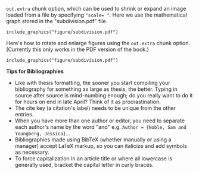 `out.extra` chunk option, which can be used to shrink or expand an image loaded from a file by specifying `"scale= "`. Here we use the mathematical graph stored in the "subdivision.pdf" file.

```{r subd, results="asis", echo=FALSE, fig.cap="Subdiv. graph", out.extra="scale=0.75"}
include_graphics("figure/subdivision.pdf")
```

Here's how to rotate and enlarge figures using the `out.extra` chunk option.  (Currently this only works in the PDF version of the book.)

```{r subd2, results="asis", echo=FALSE, out.extra="angle=180, scale=1.1", fig.cap="A Larger Figure, Flipped Upside Down"}
include_graphics("figure/subdivision.pdf")
```

**Tips for Bibliographies**

- Like with thesis formatting, the sooner you start compiling your bibliography for something as large as thesis, the better. Typing in source after source is mind-numbing enough; do you really want to do it for hours on end in late April? Think of it as procrastination.
- The cite key (a citation's label) needs to be unique from the other entries.
- When you have more than one author or editor, you need to separate each author's name by the word "and" e.g. `Author = {Noble, Sam and Youngberg, Jessica},`.
- Bibliographies made using BibTeX (whether manually or using a manager) accept LaTeX markup, so you can italicize and add symbols as necessary.
- To force capitalization in an article title or where all lowercase is generally used, bracket the capital letter in curly braces.
